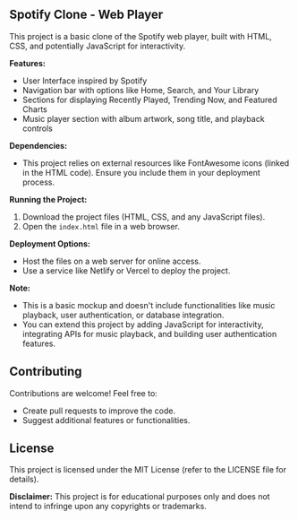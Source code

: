 ## Spotify Clone - Web Player

This project is a basic clone of the Spotify web player, built with HTML, CSS, and potentially JavaScript for interactivity.

**Features:**

* User Interface inspired by Spotify
* Navigation bar with options like Home, Search, and Your Library
* Sections for displaying Recently Played, Trending Now, and Featured Charts
* Music player section with album artwork, song title, and playback controls

**Dependencies:**

* This project relies on external resources like FontAwesome icons (linked in the HTML code). Ensure you include them in your deployment process.

**Running the Project:**

1. Download the project files (HTML, CSS, and any JavaScript files).
2. Open the `index.html` file in a web browser.

**Deployment Options:**

* Host the files on a web server for online access.
* Use a service like Netlify or Vercel to deploy the project.

**Note:**

* This is a basic mockup and doesn't include functionalities like music playback, user authentication, or database integration.
* You can extend this project by adding JavaScript for interactivity, integrating APIs for music playback, and building user authentication features.


## Contributing

Contributions are welcome! Feel free to:

* Create pull requests to improve the code.
* Suggest additional features or functionalities.


## License

This project is licensed under the MIT License (refer to the LICENSE file for details).

**Disclaimer:** This project is for educational purposes only and does not intend to infringe upon any copyrights or trademarks.